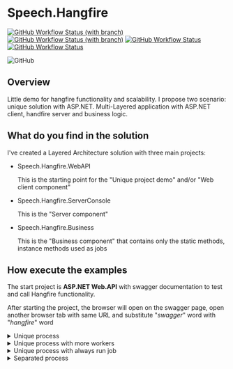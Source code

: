 
# Speech.Hangfire
[![GitHub Workflow Status (with branch)](https://img.shields.io/github/actions/workflow/status/glucolo/speech.hangfire/dotnet.yml?branch=master&label=build%20master&logo=github)](https://github.com/glucolo/speech.hangfire/actions/workflows/dotnet.yml)
[![GitHub Workflow Status (with branch)](https://img.shields.io/github/actions/workflow/status/glucolo/speech.hangfire/dotnet.yml?branch=DEV&label=build%20DEV&logo=github)](https://github.com/glucolo/speech.hangfire/actions/workflows/dotnet.yml)
[![GitHub Workflow Status](https://img.shields.io/github/actions/workflow/status/glucolo/speech.hangfire/codeql.yml?label=CodeQL&logo=github)](https://github.com/glucolo/speech.hangfire/actions/workflows/codeql.yml)
[![GitHub Workflow Status](https://img.shields.io/github/actions/workflow/status/glucolo/speech.hangfire/super-linter.yml?label=Lint%20Code%20Base&logo=github)](https://github.com/glucolo/speech.hangfire/actions/workflows/super-linter.yml)

![GitHub](https://img.shields.io/github/license/glucolo/speech.hangfire)

## Overview
Little demo for hangfire functionality and scalability. I propose two scenario: unique solution with ASP.NET. Multi-Layered application with ASP.NET client, handfire server and business logic. 

## What do you find in the solution
I've created a Layered Architecture solution with three main projects:
- Speech.Hangfire.WebAPI

    This is the starting point for the "Unique project demo" and/or "Web client component"

- Speech.Hangfire.ServerConsole

    This is the "Server component"

- Speech.Hangfire.Business

    This is the "Business component" that contains only the static methods, instance methods used as jobs
    <!-- -->

## How execute the examples
The start project is **ASP.NET Web.API** with swagger documentation to test and call Hangfire functionality.

After starting the project, the browser will open on the swagger page, open another browser tab with same URL and substitute "*swagger*" word with "*hangfire*" word

<details>
<br />
<summary>Unique process</summary>

In **Speech.Hangfire.WebAPI** projects, open **program.cs** file:
- row 39 have to be uncommented
- rows 43,46,47 have to be commented
<!-- -->
Run WebApi project
***
</details>

<details>
<br />
<summary>Unique process with more workers</summary>

In **Speech.Hangfire.WebAPI** projects, open **program.cs** file:
- row 39 have to be commented
- row 43 have to be uncommented
- rows 46,47 have to be commented
<!-- -->
Run WebApi project
***
</details>

<details>
<br />
<summary>Unique process with always run job</summary>

In **Speech.Hangfire.WebAPI** projects, open **program.cs** file:
- row 39,43 have to be commented
- rows 46,47 have to be uncommented
<!-- -->
Run WebApi project
***
</details>

<details>
<br />
<summary>Separated process</summary>

In **Speech.Hangfire.WebAPI** projects, open **program.cs** file:
- rows 39,43,46,47 have to be commented
<!-- -->
In **Speech.Hangfire.ServerConsole** projects, open **program.cs** file:
- row 33 or 34 have to be commented
<!-- -->
Run both WebApi project and ServerConsole project
***
</details>
